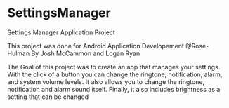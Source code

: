 SettingsManager
===============

Settings Manager Application Project

This project was done for Android Application Developement @Rose-Hulman By Josh McCammon and Logan Ryan

The Goal of this project was to create an app that manages your settings. With the click of a button you can 
change the ringtone, notification, alarm, and system volume levels. It also allows you to change the ringtone, notification
and alarm sound itself. Finally, it also includes brightness as a setting that can be changed
